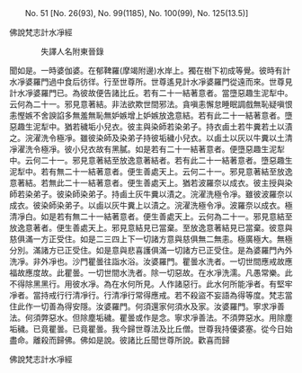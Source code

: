 ﻿　　No. 51 [No. 26(93), No. 99(1185), No. 100(99), No. 125(13.5)]

佛說梵志計水凈經

　　　　失譯人名附東晉錄


聞如是。一時婆伽婆。在郁鞞羅(摩竭附邊)水岸上。獨在樹下初成等覺。彼時有計水凈婆羅門過中食后彷徉。行至世尊所。世尊遙見計水凈婆羅門從遠而來。世尊見計水凈婆羅門已。為彼故便告諸比丘。若有二十一結著意者。當墮惡趣生泥犁中。云何為二十一。邪見意著結。非法欲欺世間邪法。貪嗔恚懈怠睡眠調戲無恥疑嗔恨恚慳嫉不舍諛諂多無羞無恥無妒嫉增上妒嫉放逸意結。若有此二十一結著意者。墮惡趣生泥犁中。猶若穢垢小兒衣。彼主與染師若染弟子。持衣鹵土若牛糞若土以漬之。浣濯洗令極凈。雖彼染師及染弟子持彼垢穢小兒衣。以鹵土以灰以牛糞以土清凈濯洗令極凈。彼小兒衣故有黑膩。如是若有二十一結著意者。便墮惡趣生泥犁中。云何二十一。邪見意著結至放逸意著結者。若有此二十一結著意者。墮惡趣生泥犁中。若有無二十一結著意者。便生善處天上。云何二十一。邪見意著結至放逸意著結。若無此二十一結著意者。便生善處天上。猶若波羅奈以成衣。彼主授與染師若染弟子。彼染師染弟子。持鹵土灰牛糞以漬之。浣濯洗極令凈。雖彼波羅奈以成衣。彼染師染弟子。以鹵以灰牛糞上以漬之。浣濯洗極令凈。波羅奈以成衣。極清凈白。如是若有無二十一結著意者。便生善處天上。云何為二十一。邪見意結至放逸意著者。便生善處天上。邪見意結見已當棄。至放逸意著結見已當棄。彼意與慈俱滿一方正受住。如是二三四上下一切諸方意與慈俱無二無恚。極廣極大。無極分別。滿諸方已正受住。如是意與悲喜護俱滿一切諸方已正受住。是為婆羅門內外洗凈。非外凈也。沙門瞿曇往詣水浴。汝婆羅門。瞿曇水洗者。一切世間應戒故應福故應度故。此瞿曇。一切世間水洗者。除一切惡故。在水凈洗濡。凡愚常樂。此不得除黑黑行。用彼水凈。為在水何所見。人作諸惡行。此水何所能凈者。有堅牢凈者。當持戒行行清凈行。行清凈行常得應戒。若不殺盜不妄語為得等度。梵志當住此作一切善為得安隱。汝婆羅門。何須還家何須水及家。汝婆羅門。寧求凈善法。何須弊惡水。但除塵垢穢。瞿曇或作是念。寧求凈善法。不須弊惡水。用除塵垢穢。已竟瞿曇。已竟瞿曇。我今歸世尊法及比丘僧。世尊我持優婆塞。從今日始盡命。離殺而歸佛。佛如是說。彼諸比丘聞世尊所說。歡喜而歸

佛說梵志計水凈經
